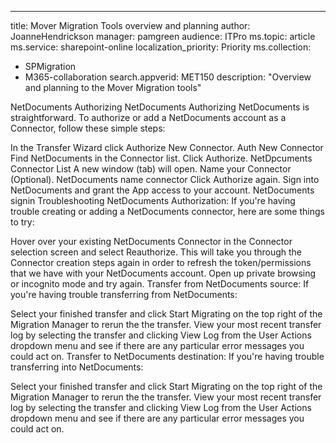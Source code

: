 ---
title: Mover Migration Tools overview and planning
author: JoanneHendrickson
manager: pamgreen
audience: ITPro
ms.topic: article
ms.service: sharepoint-online
localization_priority: Priority
ms.collection: 
- SPMigration
- M365-collaboration
search.appverid: MET150
description: "Overview and planning to the Mover Migration tools"

NetDocuments
Authorizing NetDocuments
Authorizing NetDocuments is straightforward. To authorize or add a NetDocuments account as a Connector, follow these simple steps:

In the Transfer Wizard click Authorize New Connector.
Auth New Connector
Find NetDocuments in the Connector list.
Click Authorize.
NetDpcuments Connector List
A new window (tab) will open. Name your Connector (Optional).
NetDocuments name connector
Click Authorize again.
Sign into NetDocuments and grant the App access to your account.
NetDocuments signin
Troubleshooting NetDocuments
Authorization: If you're having trouble creating or adding a NetDocuments connector, here are some things to try:

Hover over your existing NetDocuments Connector in the Connector selection screen and select Reauthorize. This will take you through the Connector creation steps again in order to refresh the token/permissions that we have with your NetDocuments account.
Open up private browsing or incognito mode and try again.
Transfer from NetDocuments source: If you're having trouble transferring from NetDocuments:

Select your finished transfer and click Start Migrating on the top right of the Migration Manager to rerun the the transfer.
View your most recent transfer log by selecting the transfer and clicking View Log from the User Actions dropdown menu and see if there are any particular error messages you could act on.
Transfer to NetDocuments destination: If you're having trouble transferring into NetDocuments:

Select your finished transfer and click Start Migrating on the top right of the Migration Manager to rerun the the transfer.
View your most recent transfer log by selecting the transfer and clicking View Log from the User Actions dropdown menu and see if there are any particular error messages you could act on.
